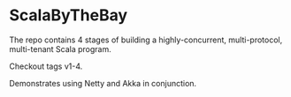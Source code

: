 ScalaByTheBay
=============

The repo contains 4 stages of building a highly-concurrent,
multi-protocol, multi-tenant Scala program.

Checkout tags v1-4.

Demonstrates using Netty and Akka in conjunction.

